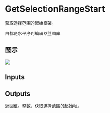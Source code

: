 # GetSelectionRangeStart

获取选择范围的起始框架。

目标是水平序列编辑器蓝图库

## 图示

![]($-20221218-19412709.png)

## Inputs

## Outputs

返回值。整数。获取选择范围的起始帧。
